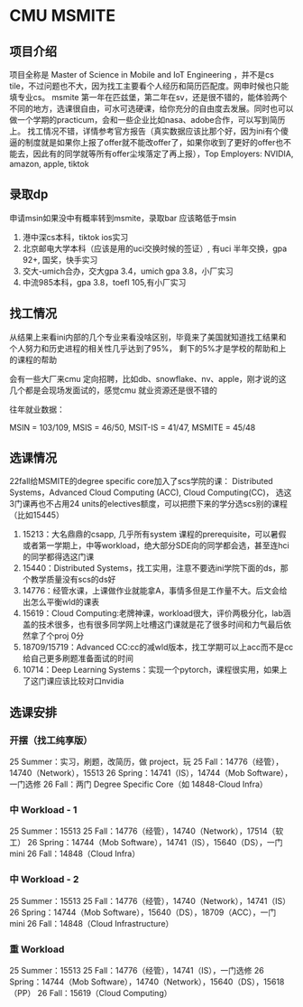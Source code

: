 # CMU MSMITE


## 项目介绍
项目全称是 Master of Science in Mobile and IoT Engineering ，并不是cs tile，不过问题也不大，因为找工主要看个人经历和简历匹配度。网申时候也只能填专业cs。
msmite 第一年在匹兹堡，第二年在sv，还是很不错的，能体验两个不同的地方，选课很自由，可水可选硬课，给你充分的自由度去发展。同时也可以做一个学期的practicum，会和一些企业比如nasa、adobe合作，可以写到简历上。
找工情况不错，详情参考官方报告（真实数据应该比那个好，因为ini有个傻逼的制度就是如果你上报了offer就不能改offer了，如果你收到了更好的offer也不能去，因此有的同学就等所有offer尘埃落定了再上报），Top Employers: NVIDIA, amazon, apple, tiktok

## 录取dp
申请msin如果没中有概率转到msmite，录取bar 应该略低于msin
1. 港中深cs本科，tiktok ios实习
2. 北京邮电大学本科（应该是用的uci交换时候的签证）, 有uci 半年交换，gpa 92+, 国奖，快手实习
3. 交大-umich合办，交大gpa 3.4，umich gpa 3.8，小厂实习
4. 中流985本科，gpa 3.8，toefl 105,有小厂实习

## 找工情况
从结果上来看ini内部的几个专业来看没啥区别，毕竟来了美国就知道找工结果和个人努力和历史进程的相关性几乎达到了95%，
剩下的5%才是学校的帮助和上的课程的帮助

会有一些大厂来cmu 定向招聘，比如db、snowflake、nv、apple，刚才说的这几个都是会现场发面试的，感觉cmu 就业资源还是很不错的

往年就业数据：

MSIN = 103/109, MSIS = 46/50, MSIT-IS = 41/47, MSMITE = 45/48

## 选课情况
22fall给MSMITE的degree specific core加入了scs学院的课：
Distributed Systems，Advanced Cloud Computing (ACC), Cloud Computing(CC)，
选这3门课再也不占用24 units的electives额度，可以把攒下来的学分选scs别的课程（比如15445）

1. 15213：大名鼎鼎的csapp, 几乎所有system 课程的prerequisite，可以暑假或者第一学期上，中等workload，绝大部分SDE向的同学都会选，甚至连hci的同学都得选这门课
2. 15440：Distributed Systems，找工实用，注意不要选ini学院下面的ds，那个教学质量没有scs的ds好
3. 14776：经管水课，上课做作业就能拿A，事情多但是工作量不大。后文会给出怎么平衡wld的课表
4. 15619：Cloud Computing:老牌神课，workload很大，评价两极分化，lab涵盖的技术很多，也有很多同学网上吐槽这门课就是花了很多时间和力气最后依然拿了个proj 0分
5. 18709/15719：Advanced CC:cc的减wld版本，找工学期可以上acc而不是cc给自己更多刷题准备面试的时间
6. 10714：Deep Learning Systems：实现一个pytorch，课程很实用，如果上了这门课应该比较对口nvidia

## 选课安排
### 开摆（找工纯享版）
25 Summer：实习，刷题，改简历，做 project，玩
25 Fall：14776（经管），14740（Network），15513
26 Spring：14741（IS），14744（Mob Software），一门选修
26 Fall：两门 Degree Specific Core（如 14848-Cloud Infra）

### 中 Workload - 1
25 Summer：15513
25 Fall：14776（经管），14740（Network），17514（软工）
26 Spring：14744（Mob Software），14741（IS），15640（DS），一门 mini
26 Fall：14848（Cloud Infra）

### 中 Workload - 2
25 Summer：15513
25 Fall：14776（经管），14740（Network），14741（IS）
26 Spring：14744（Mob Software），15640（DS），18709（ACC），一门 mini
26 Fall：14848（Cloud Infrastructure）

### 重 Workload
25 Summer：15513
25 Fall：14776（经管），14741（IS），一门选修
26 Spring：14744（Mob Software），14740（Network），15640（DS），15618（PP）
26 Fall：15619（Cloud Computing）

